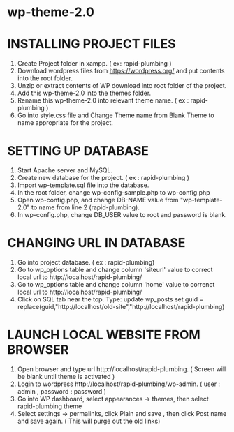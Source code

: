 # wp-theme-2.0

# INSTALLING PROJECT FILES
1. Create Project folder in xampp. ( ex: rapid-plumbing )
2. Download wordpress files from https://wordpress.org/ and put contents into the root folder.
3. Unzip or extract contents of WP download into root folder of the project.
4. Add this wp-theme-2.0 into the themes folder.
5. Rename this wp-theme-2.0 into relevant theme name. ( ex : rapid-plumbing )
6. Go into style.css file and Change Theme name from Blank Theme to name appropriate for the project.

# SETTING UP DATABASE
1. Start Apache server and MySQL.
2. Create new database for the project. ( ex : rapid-plumbing )
3. Import wp-template.sql file into the database.
4. In the root folder, change wp-config-sample.php to wp-config.php
5. Open wp-config.php, and change DB-NAME value from "wp-template-2.0" to name from line 2 (rapid-plumbing). 
6. In wp-config.php, change DB_USER value to root and password is blank.

# CHANGING URL IN DATABASE
1. Go into project database. ( ex : rapid-plumbing)
2. Go to wp_options table and change column 'siteurl' value to correct local url to http://localhost/rapid-plumbing/
3. Go to wp_options table and change column 'home' value to correnct local url to http://localhost/rapid-plumbing/
4. Click on SQL tab near the top.  Type:
      update wp_posts set guid = replace(guid,"http://localhost/old-site","http://localhost/rapid-plumbing)

# LAUNCH LOCAL WEBSITE FROM BROWSER
1. Open browser and type url http://localhost/rapid-plumbing. ( Screen will be blank until theme is activated )
2. Login to wordpress http://localhost/rapid-plumbing/wp-admin. ( user : admin , password : password )
3. Go into WP dashboard, select appearances -> themes, then select rapid-plumbing theme
4. Select settings -> permalinks, click Plain and save , then click Post name and save again. ( This will purge out the old links)


